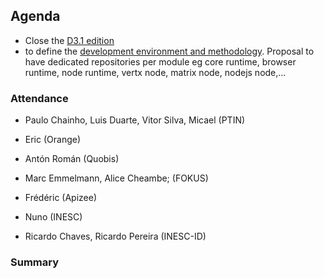 ## Agenda

* Close the [D3.1 edition](https://github.com/reTHINK-project/core-framework/milestones/D3.1%20Ready%20for%20final%20Edition) 
* to define the [development environment and methodology](../methodology/readme.md). Proposal to have dedicated repositories per module eg core runtime, browser runtime, node runtime, vertx node, matrix node, nodejs node,...
 


### Attendance

* Paulo Chainho, Luis Duarte, Vitor Silva, Micael (PTIN)
* Eric (Orange)
* Antón Román (Quobis)
* Marc Emmelmann, Alice Cheambe; (FOKUS)
* Frédéric (Apizee)
* Nuno (INESC)

* Ricardo Chaves, Ricardo Pereira (INESC-ID)

### Summary

